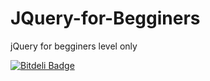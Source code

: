 # JQuery-for-Begginers
 jQuery for begginers level only


[![Bitdeli Badge](https://d2weczhvl823v0.cloudfront.net/gsivaprabu/jquery-for-begginers/trend.png)](https://bitdeli.com/free "Bitdeli Badge")

